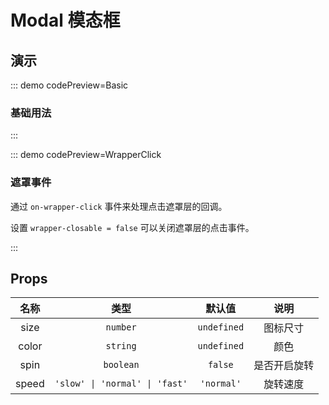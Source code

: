 <script setup>
import Basic from '@/modal/demos/DemoBasic.vue'
import WrapperClick from '@/modal/demos/DemoWrapperClick.vue'
</script>

# Modal 模态框

## 演示

::: demo codePreview=Basic

### 基础用法

<Basic />

:::

::: demo codePreview=WrapperClick

### 遮罩事件

通过 `on-wrapper-click` 事件来处理点击遮罩层的回调。

设置 `wrapper-closable = false` 可以关闭遮罩层的点击事件。

<WrapperClick />

:::

## Props

| 名称  |              类型              |   默认值    |     说明     |
| :---: | :----------------------------: | :---------: | :----------: |
| size  |            `number`            | `undefined` |   图标尺寸   |
| color |            `string`            | `undefined` |     颜色     |
| spin  |           `boolean`            |   `false`   | 是否开启旋转 |
| speed | `'slow' \| 'normal' \| 'fast'` | `'normal'`  |   旋转速度   |
